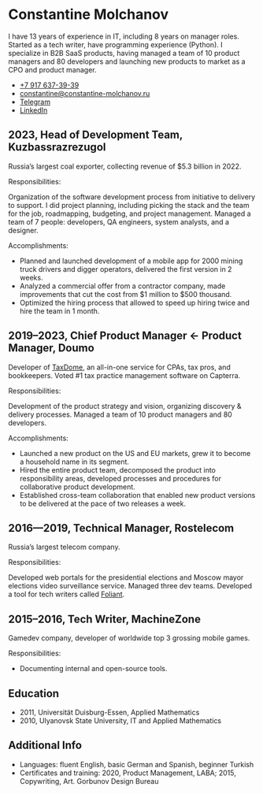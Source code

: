 # Constantine Molchanov

I have 13 years of experience in IT, including 8 years on manager roles. Started as a tech writer, have programming experience (Python). I specialize in B2B SaaS products, having managed a team of 10 product managers and 80 developers and launching new products to market as a CPO and product manager.

-   [+7 917 637-39-39](tel:+79176373930)
-   [constantine@constantine-molchanov.ru](mailto:constantine@constantine-molchanov.ru)
-   [Telegram](https://t.me/moigagoo)
-   [LinkedIn](https://linkedin.com/in/moigagoo/)


## 2023, Head of Development Team, Kuzbassrazrezugol

Russia’s largest coal exporter, collecting revenue of $5.3 billion in 2022.

Responsibilities:

Organization of the software development process from initiative to delivery to support. I did project planning, including picking the stack and the team for the job, roadmapping, budgeting, and project management. Managed a team of 7 people: developers, QA engineers, system analysts, and a designer.

Accomplishments:

-   Planned and launched development of a mobile app for 2000 mining truck drivers and digger operators, delivered the first version in 2 weeks.
-   Analyzed a commercial offer from a contractor company, made improvements that cut the cost from $1 million to $500 thousand.
-   Optimized the hiring process that allowed to speed up hiring twice and hire the team in 1 month.


## 2019–2023, Chief Product Manager ← Product Manager, Doumo

Developer of [TaxDome](https://taxdome.com), an all-in-one service for CPAs, tax pros, and bookkeepers. Voted #1 tax practice management software on Capterra.

Responsibilities:

Development of the product strategy and vision, organizing discovery & delivery processes. Managed a team of 10 product managers and 80 developers.

Accomplishments:

-   Launched a new product on the US and EU markets, grew it to become a household name in its segment.
-   Hired the entire product team, decomposed the product into responsibility areas, developed processes and procedures for collaborative product development.
-   Established cross-team collaboration that enabled new product versions to be delivered at the pace of two releases a week.


## 2016—2019, Technical Manager, Rostelecom

Russia’s largest telecom company.

Responsibilities:

Developed web portals for the presidential elections and Moscow mayor elections video surveillance service. Managed three dev teams.
Developed a tool for tech writers called [Foliant](https://foliant-docs.github.io).


## 2015–2016, Tech Writer, MachineZone

Gamedev company, developer of worldwide top 3 grossing mobile games.

Responsibilities:

-   Documenting internal and open-source tools.


## Education

-   2011, Universität Duisburg-Essen, Applied Mathematics
-   2010, Ulyanovsk State University, IT and Applied Mathematics

## Additional Info

-   Languages: fluent English, basic German and Spanish, beginner Turkish
-   Certificates and training: 2020, Product Management, LABA; 2015, Copywriting, Art. Gorbunov Design Bureau

